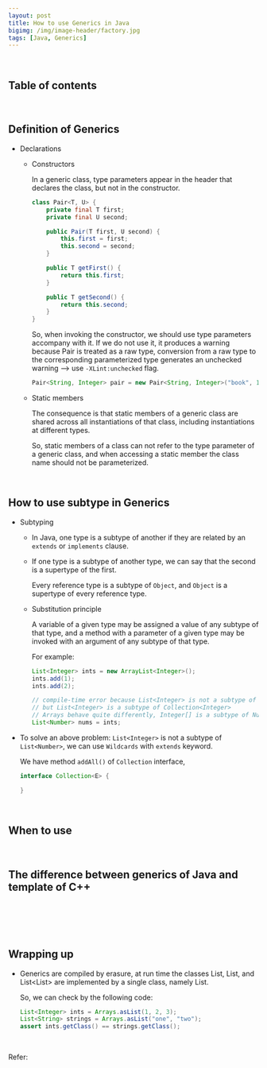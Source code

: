 ```yaml
---
layout: post
title: How to use Generics in Java
bigimg: /img/image-header/factory.jpg
tags: [Java, Generics]
---
```




<br>

## Table of contents





<br>

## Definition of Generics



- Declarations

    - Constructors

        In a generic class, type parameters appear in the header that declares the class, but not in the constructor.

        ```Java
        class Pair<T, U> {
            private final T first;
            private final U second;

            public Pair(T first, U second) { 
                this.first = first; 
                this.second = second;    
            }

            public T getFirst() {
                return this.first;
            }

            public T getSecond() {
                return this.second;
            }
        }
        ```

        So, when invoking the constructor, we should use type parameters accompany with it. If we do not use it, it produces a warning because Pair is treated as a raw type, conversion from a raw type to the corresponding parameterized type generates an unchecked warning --> use ```-XLint:unchecked``` flag.

        ```Java
        Pair<String, Integer> pair = new Pair<String, Integer>("book", 10);
        ```

    - Static members

        The consequence is that static members of a generic class are shared across all instantiations of that class, including instantiations at different types.

        So, static members of a class can not refer to the type parameter of a generic class, and when accessing a static member the class name should not be parameterized.

<br>

## How to use subtype in Generics
- Subtyping

    - In Java, one type is a subtype of another if they are related by an ```extends``` or ```implements``` clause.
    - If one type is a subtype of another type, we can say that the second is a supertype of the first.

        Every reference type is a subtype of ```Object```, and ```Object``` is a supertype of every reference type.

    - Substitution principle

        A variable of a given type may be assigned a value of any subtype of that type, and a method with a parameter of a given type may be invoked with an argument of any subtype of that type.

        For example:

        ```Java
        List<Integer> ints = new ArrayList<Integer>();
        ints.add(1);
        ints.add(2);

        // compile-time error because List<Integer> is not a subtype of List<Number>
        // but List<Integer> is a subtype of Collection<Integer>
        // Arrays behave quite differently, Integer[] is a subtype of Number[].
        List<Number> nums = ints;       
        ```

- To solve an above problem: ```List<Integer>``` is not a subtype of ```List<Number>```, we can use ```Wildcards``` with ```extends``` keyword.

    We have method ```addAll()``` of ```Collection``` interface, 

    ```Java
    interface Collection<E> {

    }
    ```


<br>

## When to use






<br>

## The difference between generics of Java and template of C++






<br>

## 




<br>

## Wrapping up
- Generics are compiled by erasure, at run time the classes List<Integer>, List<String>, and List<List<String>> are implemented by a single class, namely List.
    
    So, we can check by the following code:

    ```java
    List<Integer> ints = Arrays.asList(1, 2, 3);
    List<String> strings = Arrays.asList("one", "two");
    assert ints.getClass() == strings.getClass();
    ```


<br>

Refer:


